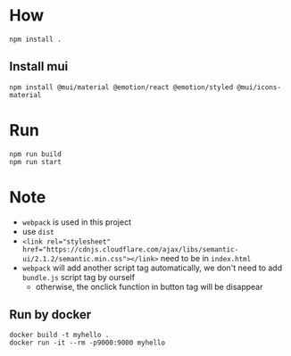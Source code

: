 # How 
```
npm install .
```

## Install mui
```
npm install @mui/material @emotion/react @emotion/styled @mui/icons-material
```

# Run
```
npm run build
npm run start
```

# Note
* `webpack` is used in this project
* use `dist`
* `<link rel="stylesheet" href="https://cdnjs.cloudflare.com/ajax/libs/semantic-ui/2.1.2/semantic.min.css"></link>` need to be in `index.html`
* `webpack` will add another script tag automatically, we don't need to add `bundle.js` script tag by ourself
  * otherwise, the onclick function in button tag will be disappear


## Run by docker
```
docker build -t myhello .
docker run -it --rm -p9000:9000 myhello
```


